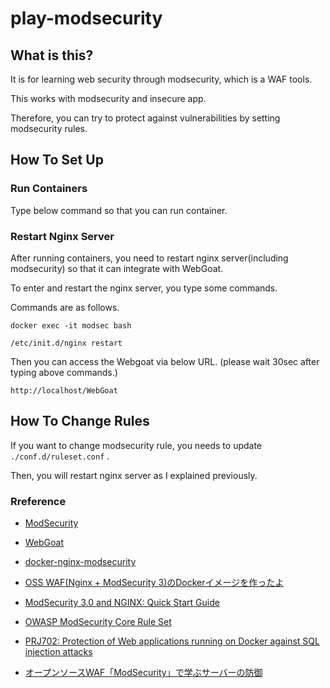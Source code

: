 # play-modsecurity


## What is this?
It is for learning web security through modsecurity, which is a WAF tools.

This works with modsecurity and insecure app.

Therefore, you can try to protect against vulnerabilities by setting modsecurity rules.

## How To Set Up

### Run Containers
Type below command so that you can run container.

### Restart Nginx Server
After running containers, you need to restart nginx server(including modsecurity) so that it can integrate with WebGoat.

To enter and restart the nginx server, you type some commands.

Commands are as follows.

`docker exec -it modsec bash`

`/etc/init.d/nginx restart`

Then you can access the Webgoat via below URL. (please wait 30sec after typing above commands.)

`http://localhost/WebGoat`

## How To Change Rules

If you want to change modsecurity rule, you needs to update `./conf.d/ruleset.conf` .

Then, you will restart nginx server as I explained previously.

### Rreference
- [ModSecurity](https://github.com/SpiderLabs/ModSecurity)

- [WebGoat](https://github.com/WebGoat/WebGoat)

- [docker-nginx-modsecurity](https://github.com/Fufuhu/docker-nginx-modsecurity)

- [OSS WAF(Nginx + ModSecurity 3)のDockerイメージを作ったよ](https://note.com/ryoma_0923/n/ndff9c1a58743)

- [ModSecurity 3.0 and NGINX: Quick Start Guide](https://www.nginx.com/resources/library/modsecurity-3-nginx-quick-start-guide/)

- [OWASP ModSecurity Core Rule Set](https://owasp.org/www-project-modsecurity-core-rule-set/)

- [PRJ702: Protection of Web applications running on Docker against SQL injection attacks](https://antonblogwordpress.wordpress.com/2018/08/14/prj702-protection-of-web-applications-running-on-docker-against-sql-injection-attacks/)

- [オープンソースWAF「ModSecurity」で学ぶサーバーの防御](https://persol-tech-s.co.jp/corporate/security/article.html?id=2)
